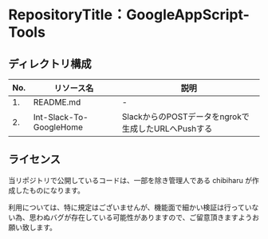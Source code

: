 # RepositoryTitle：GoogleAppScript-Tools 

## ディレクトリ構成
| No. | リソース名 | 説明 |
| -- | -- | -- |
| 1. | README.md | - |
| 2. | Int-Slack-To-GoogleHome | SlackからのPOSTデータをngrokで生成したURLへPushする |

## ライセンス
当リポジトリで公開しているコードは、一部を除き管理人である chibiharu が作成したものになります。

利用については、特に規定はございませんが、機能面で細かい検証は行っていない為、思わぬバグが存在している可能性がありますので、ご留意頂きますようお願い致します。